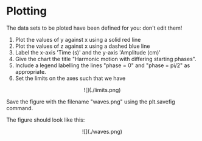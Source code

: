 # Plotting 

The data sets to be ploted have been defined for you: don't edit them!

1. Plot the values of y against x using a solid red line
2. Plot the values of z against x using a dashed blue line
3. Label the x-axis 'Time (s)' and the y-axis 'Amplitude (cm)' 
4. Give the chart the title "Harmonic motion with differing starting phases".
5. Include a legend labelling the lines "phase = 0" and "phase = pi/2" as appropriate.
6. Set the limits on the axes such that we have 

<p align="center">
![](./limits.png)
</p>

Save the figure with the filename "waves.png" using the plt.savefig command. 

The figure should look like this:

<p align="center">
![](./waves.png)
</p>


